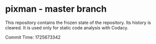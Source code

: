 # pixman - master branch

This repository contains the frozen state of the repository.
Its history is cleared. It is used only for static code
analysis with Codacy.

Commit Time: 1725673342